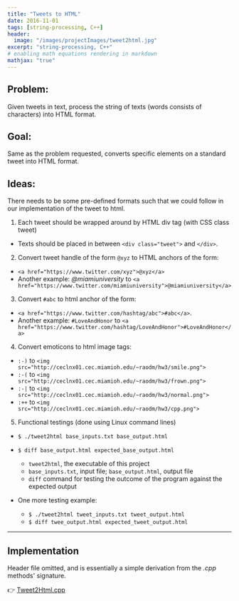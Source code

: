 ```yaml
---
title: "Tweets to HTML"
date: 2016-11-01
tags: [string-processing, C++]
header:
  image: "/images/projectImages/tweet2html.jpg"
excerpt: "string-processing, C++"
# enabling math equations rendering in markdown
mathjax: "true"
---
```


## Problem:
Given tweets in text, process the string of texts (words consists of characters)
into HTML format.

## Goal:
Same as the problem requested, converts specific elements on a standard tweet into HTML format.

## Ideas:
There needs to be some pre-defined formats such that we could follow in our implementation of the tweet to html.
1. Each tweet should be wrapped around by HTML div tag (with CSS class tweet)
  * Texts should be placed in between `<div class="tweet">` and `</div>`.

2. Convert tweet handle of the form `@xyz` to HTML anchors of the form:
  * `<a href="https://www.twitter.com/xyz">@xyz</a>`
  * Another example: *@miamiuniversity* to `<a href="https://www.twitter.com/miamiuniversity">@miamiuniversity</a>`

3. Convert `#abc` to html anchor of the form:
  * `<a href="https://www.twitter.com/hashtag/abc">#abc</a>`.
  * Another example: `#LoveAndHonor` to `<a href="https://www.twitter.com/hashtag/LoveAndHonor">#LoveAndHonor</a>`

4. Convert emoticons to html image tags:
  * `:-)` to `<img src="http://ceclnx01.cec.miamioh.edu/~raodm/hw3/smile.png">`
  * `:-(` to `<img src="http://ceclnx01.cec.miamioh.edu/~raodm/hw3/frown.png">`
  * `:-|` to `<img src="http://ceclnx01.cec.miamioh.edu/~raodm/hw3/normal.png">`
  * `:++` to `<img src="http://ceclnx01.cec.miamioh.edu/~raodm/hw3/cpp.png">`

5. Functional testings (done using Linux command lines)
  * `$ ./tweet2html base_inputs.txt base_output.html`
  * `$ diff base_output.html expected_base_output.html`
    - `tweet2html`, the executable of this project
    - `base_inputs.txt`, input file; `base_output.html`, output file
    - `diff` command for testing the outcome of the program against the expected output

  * One more testing example:
    - `$ ./tweet2html tweet_inputs.txt tweet_output.html`
    - `$ diff twee_output.html expected_tweet_output.html`

___
## Implementation

Header file omitted, and is essentially a simple derivation from the *.cpp* methods' signature.

:point_right: [Tweet2Html.cpp](https://github.com/kaiLiGit/CSE278Project/blob/master/Project2/Tweet2Html.cpp)
